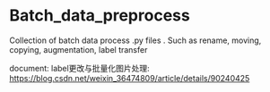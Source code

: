 # Batch_data_preprocess
Collection of batch data process .py files . Such as rename, moving, copying, augmentation, label transfer

document:
label更改与批量化图片处理: https://blog.csdn.net/weixin_36474809/article/details/90240425

